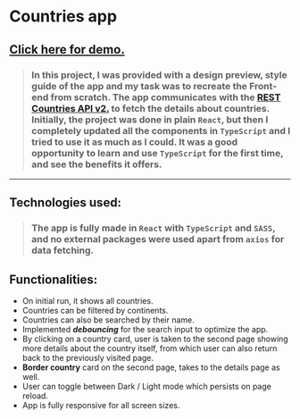 # **Countries app**

## [Click here for demo.](https://drip016.github.io/countries-app)

> ### In this project, I was provided with a design preview, style guide of the app and my task was to recreate the Front-end from scratch. The app communicates with the [REST Countries API v2.](https://restcountries.com/) to fetch the details about countries. Initially, the project was done in plain **`React`**, but then I completely updated all the components in **`TypeScript`** and I tried to use it as much as I could. It was a good opportunity to learn and use **`TypeScript`** for the first time, and see the benefits it offers.

---

## Technologies used:

> ### The app is fully made in **`React`** with **`TypeScript`** and **`SASS`**, and no external packages were used apart from **`axios`** for data fetching.

## Functionalities:

- On initial run, it shows all countries.
- Countries can be filtered by continents.
- Countries can also be searched by their name.
- Implemented **_debouncing_** for the search input to optimize the app.
- By clicking on a country card, user is taken to the second page showing more details about the country itself, from which user can also return back to the previously visited page.
- **Border country** card on the second page, takes to the details page as well.
- User can toggle between Dark / Light mode which persists on page reload.
- App is fully responsive for all screen sizes.

